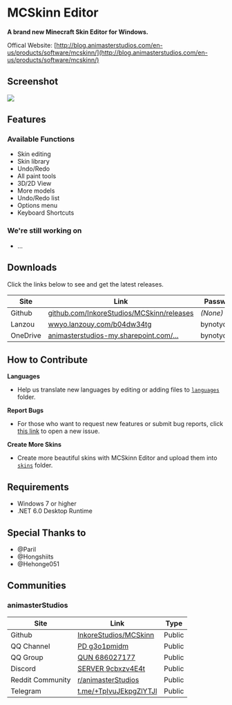 # MCSkinn Editor

**A brand new Minecraft Skin Editor for Windows.**

Offical Website: [http://blog.animasterstudios.com/en-us/products/software/mcskinn/](http://blog.animasterstudios.com/en-us/products/software/mcskinn/)
## Screenshot

![](https://github.com/InkoreStudios/MCSkinn/blob/main/docs/images/screenshot.png?raw=true)

## Features

### Available Functions

- Skin editing
- Skin library
- Undo/Redo
- All paint tools
- 3D/2D View
- More models
- Undo/Redo list
- Options menu
- Keyboard Shortcuts

### We're still working on

- ...

## Downloads

Click the links below to see and get the latest releases.

| Site  | Link  | Password  |
| ------------ | ------------ | ------------ |
| Github  | [github.com/InkoreStudios/MCSkinn/releases](https://github.com/InkoreStudios/MCSkinn/releases)  | *(None)*  |
| Lanzou  | [wwyo.lanzouy.com/b04dw34tg](https://wwyo.lanzouy.com/b04dw34tg)  | bynotyoojun  |
| OneDrive  | [animasterstudios-my.sharepoint.com/...](https://animasterstudios-my.sharepoint.com/:f:/g/personal/yoojun_animasterstudios_onmicrosoft_com/EobEi9yUEKxDubabCdNLE8UBLfj-8cIdvN4FKBU4DAs3Xg?e=CTs2TP)  | bynotyoojun  |

## How to Contribute

**Languages**

- Help us translate new languages by editing or adding files to [`languages`](https://github.com/InkoreStudios/MCSkinn/tree/main/languages) folder.
  
**Report Bugs**
- For those who want to request new features or submit bug reports, click [this link](https://github.com/InkoreStudios/MCSkinn/issues/new/choose) to open a new issue.

**Create More Skins**

- Create more beautiful skins with MCSkinn Editor and upload them into [`skins`](https://github.com/InkoreStudios/MCSkinn/tree/main/skins) folder.

## Requirements

- Windows 7 or higher
- .NET 6.0 Desktop Runtime


## Special Thanks to

- @Paril
- @Hongshiits
- @Hehonge051


## Communities

### animasterStudios

| Site  | Link  | Type  |
| ------------ | ------------ | ------------ |
| Github  | [InkoreStudios/MCSkinn](https://github.com/InkoreStudios/MCSkinn/)  | Public  |
| QQ Channel  | [PD g3o1pmidm](https://pd.qq.com/s/g3o1pmidm)  | Public  |
| QQ Group |[QUN 686027177](https://jq.qq.com/?_wv=1027&k=KefGAM42)  | Public  |
| Discord  | [SERVER 9cbxzv4E4t](https://discord.gg/9cbxzv4E4t)  | Public  |
| Reddit Community|[r/animasterStudios](https://www.reddit.com/r/animasterStudios/)| Public  |
| Telegram  | [t.me/+TpIvuJEkpgZlYTJl](https://t.me/+TpIvuJEkpgZlYTJl)  | Public  |
